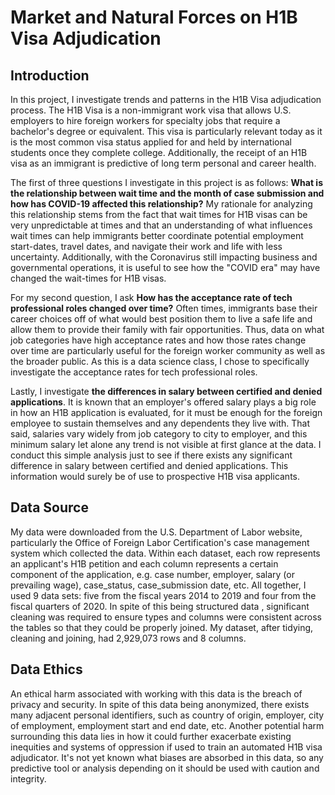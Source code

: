 # Market and Natural Forces on H1B Visa Adjudication

## Introduction

In this project, I investigate trends and patterns in the H1B Visa adjudication process. The H1B Visa is a non-immigrant work visa that allows U.S. employers to hire foreign workers for specialty jobs that require a bachelor's degree or equivalent. This visa is particularly relevant today as it is the most common visa status applied for and held by international students once they complete college. Additionally, the receipt of an H1B visa as an immigrant is predictive of long term personal and career health. 

The first of three questions I investigate in this project is as follows: **What is the relationship between wait time and the month of case submission and how has COVID-19 affected this relationship?** My rationale for analyzing this relationship stems from the fact that wait times for H1B visas can be very unpredictable at times and that an understanding of what influences wait times can help immigrants better coordinate potential employment start-dates, travel dates, and navigate their work and life with less uncertainty. Additionally, with the Coronavirus still impacting business and governmental operations, it is useful to see how the "COVID era" may have changed the wait-times for H1B visas.

For my second question, I ask **How has the acceptance rate of tech professional roles changed over time?** Often times, immigrants base their career choices off of what would best position them to live a safe life and allow them to provide their family with fair opportunities. Thus, data on what job categories have high acceptance rates and how those rates change over time are particularly useful for the foreign worker community as well as the broader public. As this is a data science class, I chose to specifically investigate the acceptance rates for tech professional roles.

Lastly, I investigate **the differences in salary between certified and denied applications**. It is known that an employer's offered salary plays a big role in how an H1B application is evaluated, for it must be enough for the foreign employee to sustain themselves and any dependents they live with. That said, salaries vary widely from job category to city to employer, and this minimum salary let alone any trend is not visible at first glance at the data. I conduct this simple analysis just to see if there exists any significant difference in salary between certified and denied applications. This information would surely be of use to prospective H1B visa applicants.


## Data Source

My data were downloaded from the U.S. Department of Labor website, particularly the Office of Foreign Labor Certification's case management system which collected the data. Within each dataset, each row represents an applicant's H1B petition and each column represents a certain component of the application, e.g. case number, employer, salary (or prevailing wage), case_status, case_submission date, etc. All together, I used 9 data sets: five from the fiscal years 2014 to 2019 and four from the fiscal quarters of 2020. In spite of this being structured data , significant cleaning was required to ensure types and columns were consistent across the tables so that they could be properly joined. My dataset, after tidying, cleaning and joining, had 2,929,073 rows and 8 columns.

## Data Ethics

An ethical harm associated with working with this data is the breach of privacy and security. In spite of this data being anonymized, there exists many adjacent personal identifiers, such as country of origin, employer, city of employment, employment start and end date, etc. Another potential harm surrounding this data lies in how it could further exacerbate existing inequities and systems of oppression if used to train an automated H1B visa adjudicator. It's not yet known what biases are absorbed in this data, so any predictive tool or analysis depending on it should be used with caution and integrity.

